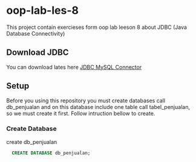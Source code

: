 # oop-lab-les-8
This project contain exercieses form oop lab leeson 8 about JDBC (Java Database Connectivity)

## Download JDBC
You can download lates here [JDBC MySQL Connector](https://dev.mysql.com/get/Downloads/Connector-J/mysql-connector-java-5.1.47.zip)

## Setup
Before you using this repository you must create databases call db_penjualan and on this database include one table call tabel_penjualan,
so we must create it first. Follow intruction bellow to create.

### Create Database
create db_penjualan
```sql
  CREATE DATABASE db_penjualan;
```
